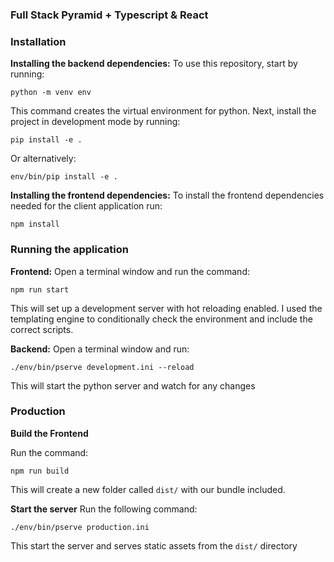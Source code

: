 ### Full Stack Pyramid + Typescript & React

### Installation

**Installing the backend dependencies:**
To use this repository, start by running:
```
python -m venv env
```
This command creates the virtual environment for python.
Next, install the project in development mode by running:
```
pip install -e .
```
Or alternatively:
```
env/bin/pip install -e .
```
**Installing the frontend dependencies:**
To install the frontend dependencies needed for the client application run:
```
npm install
```
### Running the application

**Frontend:**
Open a terminal window and run the command:
```
npm run start
```
This will set up a development server with hot reloading enabled. I used the templating engine to conditionally check the environment and include the correct scripts.

**Backend:**
Open a terminal window and run:
```
./env/bin/pserve development.ini --reload
```
This will start the python server and watch for any changes

### Production

**Build the Frontend**

Run the command:
```
npm run build
```
This will create a new folder called ```dist/``` with our bundle included.

**Start the server**
Run the following command:
```
./env/bin/pserve production.ini
```
This start the server and serves static assets from the ```dist/``` directory
